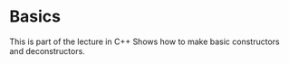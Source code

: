 # Basics
This is part of the lecture in C++
Shows how to make basic constructors and deconstructors.
